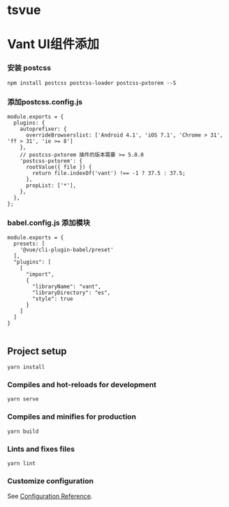 # tsvue
# Vant UI组件添加
### 安装 postcss
```
npm install postcss postcss-loader postcss-pxtorem --S

```
### 添加postcss.config.js
```
module.exports = {
  plugins: {
    autoprefixer: {
      overrideBrowserslist: ['Android 4.1', 'iOS 7.1', 'Chrome > 31', 'ff > 31', 'ie >= 8']
    },
    // postcss-pxtorem 插件的版本需要 >= 5.0.0
    'postcss-pxtorem': {
      rootValue({ file }) {
        return file.indexOf('vant') !== -1 ? 37.5 : 37.5;
      },
      propList: ['*'],
    },
  },
};

```
### babel.config.js 添加模块
```
module.exports = {
  presets: [
    '@vue/cli-plugin-babel/preset'
  ],
  "plugins": [
    [
      "import",
      {
        "libraryName": "vant",
        "libraryDirectory": "es",
        "style": true
      }
    ]
  ]
}


```
## Project setup
```
yarn install
```

### Compiles and hot-reloads for development
```
yarn serve
```

### Compiles and minifies for production
```
yarn build
```

### Lints and fixes files
```
yarn lint
```

### Customize configuration
See [Configuration Reference](https://cli.vuejs.org/config/).
